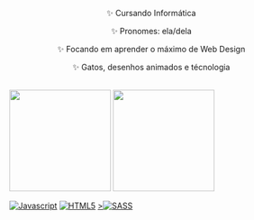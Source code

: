<div align="center">
<p>✨ Cursando Informática </p>
<p>✨ Pronomes: ela/dela </p>
<p>✨ Focando em aprender o máximo de Web Design</p>
<p>✨ Gatos, desenhos animados e técnologia</p>
</div>
</br>
<div>
<img height="180em" src='https://i.pinimg.com/originals/a5/bc/20/a5bc2096f5769b684761bf7a937d9651.jpg'/>
<img height="180em" src="https://github-readme-stats.vercel.app/api?username=biancadalbianco&show_icons=true&hide_border=true&theme=material-palenight&include_all_commits=true&count_private=true&bg_color=35,1a1b27,252334"/>
</div>
<div align="left">
<p align="left">
<a href="https://developer.mozilla.org/en-US/docs/Web/JavaScript" target="_blank" rel="noreferrer"><img src="https://img.shields.io/badge/JavaScript-323330?style=for-the-badge&logo=javascript&logoColor=F7DF1E" alt="Javascript" /></a>
<a href="https://developer.mozilla.org/en-US/docs/Glossary/HTML5" target="_blank" rel="noreferrer"><img src="https://img.shields.io/badge/HTML5-E34F26?style=for-the-badge&logo=html5&logoColor=white" alt="HTML5" /></a>
<a href="https://sass-lang.com/documentation/"target="_blank" rel="noreferrer">><img src=https://img.shields.io/badge/Sass-CC6699?style=for-the-badge&logo=sass&logoColor=white" alt="SASS"/></a>

</div>

<!--
**biancadalbianco/biancadalbianco** is a ✨ _special_ ✨ repository because its `README.md` (this file) appears on your GitHub profile.

Here are some ideas to get you started:

- 🔭 I’m currently working on ...
- 🌱 I’m currently learning ...
- 👯 I’m looking to collaborate on ...
- 🤔 I’m looking for help with ...
- 💬 Ask me about ...
- 📫 How to reach me: ...
- 😄 Pronouns: ...
- ⚡ Fun fact: ...
-->
